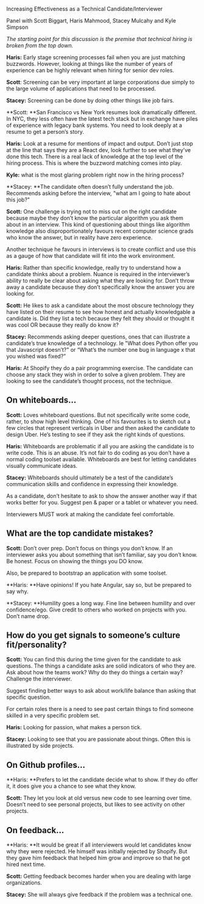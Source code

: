 Increasing Effectiveness as a Technical Candidate/Interviewer

Panel with Scott Biggart, Haris Mahmood, Stacey Mulcahy and Kyle Simpson

*The starting point for this discussion is the premise that technical hiring is broken from the top down.*

**Haris:** Early stage screening processes fail when you are just matching buzzwords. However, looking at things like the number of years of experience can be highly relevant when hiring for senior dev roles.

**Scott**: Screening can be very important at large corporations due simply to the large volume of applications that need to be processed.

**Stacey:** Screening can be done by doing other things like job fairs.

**Scott: **San Francisco vs New York resumes look dramatically different. In NYC, they less often have the latest tech stack but in exchange have piles of experience with legacy bank systems. You need to look deeply at a resume to get a person’s story.

**Haris:** Look at a resume for mentions of impact and output. Don’t just stop at the line that says they are a React dev, look further to see what they’ve done this tech. There is a real lack of knowledge at the top level of the hiring process. This is where the buzzword matching comes into play.

**Kyle:** what is the most glaring problem right now in the hiring process?

**Stacey: **The candidate often doesn’t fully understand the job. Recommends asking before the interview, "what am I going to hate about this job?"

**Scott:** One challenge is trying not to miss out on the right candidate because maybe they don’t know the particular algorithm you ask them about in an interview. This kind of questioning about things like algorithm knowledge also disproportionately favours recent computer science grads who know the answer, but in reality have zero experience.

Another technique he favours in interviews is to create conflict and use this as a gauge of how that candidate will fit into the work environment.

**Haris:** Rather than specific knowledge, really try to understand how a candidate thinks about a problem. Nuance is required in the interviewer’s ability to really be clear about asking what they are looking for. Don’t throw away a candidate because they don’t specifically know the answer you are looking for.

**Scott:** He likes to ask a candidate about the most obscure technology they have listed on their resume to see how honest and actually knowledgable a candidate is. Did they list a tech because they felt they should or thought it was cool OR because they really do know it?

**Stacey:** Recommends asking deeper questions, ones that can illustrate a candidate’s true knowledge of a technology. Ie "What does Python offer you that Javascript doesn’t?" or “What’s the number one bug in language x that you wished was fixed?”

**Haris:** At Shopify they do a pair programming exercise. The candidate can choose any stack they wish in order to solve a given problem. They are looking to see the candidate’s thought process, not the technique. 

## On whiteboards…

**Scott:** Loves whiteboard questions. But not specifically write some code, rather, to show high level thinking. One of his favourites is to sketch out a few circles that represent verticals in Uber and then asked the candidate to design Uber. He’s testing to see if they ask the right kinds of questions.

**Haris:** Whiteboards are problematic if all you are asking the candidate is to write code. This is an abuse. It’s not fair to do coding as you don’t have a normal coding toolset available. Whiteboards are best for letting candidates visually communicate ideas.

**Stacey:** Whiteboards should ultimately be a test of the candidate’s communication skills and confidence in expressing their knowledge.

As a candidate, don’t hesitate to ask to show the answer another way if that works better for you. Suggest pen & paper or a tablet or whatever you need.

Interviewers MUST work at making the candidate feel comfortable.

## What are the top candidate mistakes?

**Scott:** Don’t over prep. Don’t focus on things you don’t know. If an interviewer asks you about something that isn’t familiar, say you don’t know. Be honest. Focus on showing the things you DO know.

Also, be prepared to bootstrap an application with some toolset. 

**Haris: **Have opinions! If you hate Angular, say so, but be prepared to say why.

**Stacey: **Humility goes a long way. Fine line between humility and over confidence/ego. Give credit to others who worked on projects with you. Don’t name drop.

## How do you get signals to someone’s culture fit/personality?

**Scott:** You can find this during the time given for the candidate to ask questions. The things a candidate asks are solid indicators of who they are. Ask about how the teams work? Why do they do things a certain way? Challenge the interviewer. 

Suggest finding better ways to ask about work/life balance than asking that specific question.

For certain roles there is a need to see past certain things to find someone skilled in a very specific problem set. 

**Haris:** Looking for passion, what makes a person tick.

**Stacey:** Looking to see that you are passionate about things. Often this is illustrated by side projects.

## On Github profiles…

**Haris: **Prefers to let the candidate decide what to show. If they do offer it, it does give you a chance to see what they know.

**Scott:** They let you look at old versus new code to see learning over time. Doesn’t need to see personal projects, but likes to see activity on other projects.

## On feedback…

**Haris: **It would be great if all interviewers would let candidates know why they were rejected. He himself was initially rejected by Shopify. But they gave him feedback that helped him grow and improve so that he got hired next time.

**Scott:** Getting feedback becomes harder when you are dealing with large organizations.

**Stacey:** She will always give feedback if the problem was a technical one.


